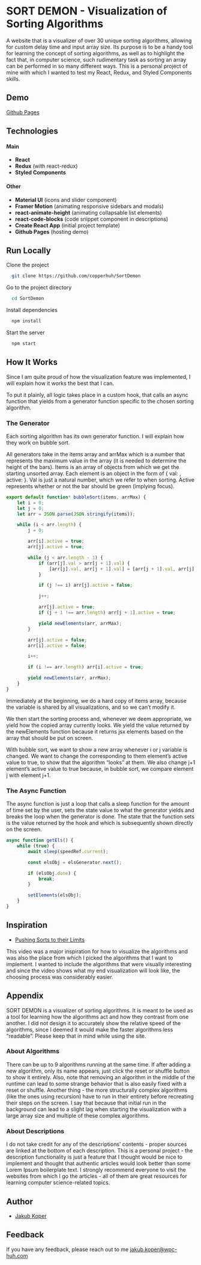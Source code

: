 # SORT DEMON - Visualization of Sorting Algorithms

A website that is a visualizer of over 30 unique sorting algorithms, allowing for custom delay time and input array size. Its purpose is to be a handy tool for learning the concept of sorting algorithms, as well as to highlight the fact that, in computer science, such rudimentary task as sorting an array can be performed in so many different ways. This is a personal project of mine with which I wanted to test my React, Redux, and Styled Components skills.

## Demo

[Github Pages](https://github.com/copperhuh/SortDemon)

## Technologies

#### Main

-   **React**
-   **Redux** (with react-redux)
-   **Styled Components**

#### Other

-   **Material UI** (icons and slider component)
-   **Framer Motion** (animating responsive sidebars and modals)
-   **react-animate-height** (animating collapsable list elements)
-   **react-code-blocks** (code snippet component in descriptions)
-   **Create React App** (initial project template)
-   **Github Pages** (hosting demo)

## Run Locally

Clone the project

```bash
  git clone https://github.com/copperhuh/SortDemon
```

Go to the project directory

```bash
  cd SortDemon
```

Install dependencies

```bash
  npm install
```

Start the server

```bash
  npm start
```

## How It Works

Since I am quite proud of how the visualization feature was implemented, I will explain how it works the best that I can.

To put it plainly, all logic takes place in a custom hook, that calls an async function that yields from a generator function specific to the chosen sorting algorithm.

### The Generator

Each sorting algorithm has its own generator function. I will explain how they work on bubble sort.

All generators take in the items array and arrMax which is a number that represents the maximum value in the array (it is needed to determine the height of the bars). Items is an array of objects from which we get the starting unsorted array. Each element is an object in the form of { val: <number>, active: <boolean> }. Val is just a natural number, which we refer to when sorting. Active represents whether or not the bar should be green (implying focus).

```javascript
export default function* bubbleSort(items, arrMax) {
	let i = 0;
	let j = 0;
	let arr = JSON.parse(JSON.stringify(items));

	while (i < arr.length) {
		j = 0;

		arr[i].active = true;
		arr[j].active = true;

		while (j < arr.length - 1) {
			if (arr[j].val > arr[j + 1].val) {
				[arr[j].val, arr[j + 1].val] = [arr[j + 1].val, arr[j].val];
			}

			if (j !== i) arr[j].active = false;

			j++;

			arr[j].active = true;
			if (j + 1 !== arr.length) arr[j + 1].active = true;

			yield newElements(arr, arrMax);
		}

		arr[j].active = false;
		arr[i].active = false;

		i++;

		if (i !== arr.length) arr[i].active = true;

		yield newElements(arr, arrMax);
	}
}
```

Immediately at the beginning, we do a hard copy of items array, because the variable is shared by all visualizations, and so we can’t modify it.

We then start the sorting process and, whenever we deem appropriate, we yield how the copied array currently looks. We yield the value returned by the newElements function because it returns jsx elements based on the array that should be put on screen.

With bubble sort, we want to show a new array whenever i or j variable is changed. We want to change the corresponding to them element’s active value to true, to show that the algorithm “looks” at them. We also change j+1 element’s active value to true because, in bubble sort, we compare element j with element j+1.

### The Async Function

The async function is just a loop that calls a sleep function for the amount of time set by the user, sets the state value to what the generator yields and breaks the loop when the generator is done. The state that the function sets is the value returned by the hook and which is subsequently shown directly on the screen.

```javascript
async function getEls() {
	while (true) {
		await sleep(speedRef.current);

		const elsObj = elsGenerator.next();

		if (elsObj.done) {
			break;
		}

		setElements(elsObj);
	}
}
```

## Inspiration

-   [Pushing Sorts to their Limits](https://www.youtube.com/watch?v=8MsTNqK3o_w&t=1271s)

This video was a major inspiration for how to visualize the algorithms and was also the place from which I picked the algorithms that I want to implement. I wanted to include the algorithms that were visually interesting and since the video shows what my end visualization will look like, the choosing process was considerably easier.

## Appendix

SORT DEMON is a visualizer of sorting algorithms. It is meant to be used as a tool for learning how the algorithms act and how they contrast from one another. I did not design it to accurately show the relative speed of the algorithms, since I deemed it would make the faster algorithms less “readable”. Please keep that in mind while using the site.

### About Algorithms

There can be up to 9 algorithms running at the same time. If after adding a new algorithm, only its name appears, just click the reset or shuffle button to show it entirely. Also, note that removing an algorithm in the middle of the runtime can lead to some strange behavior that is also easily fixed with a reset or shuffle. Another thing - the more structurally complex algorithms (like the ones using recursion) have to run in their entirety before recreating their steps on the screen. I say that because that initial run in the background can lead to a slight lag when starting the visualization with a large array size and multiple of these complex algorithms.

### About Descriptions

I do not take credit for any of the descriptions’ contents - proper sources are linked at the bottom of each description. This is a personal project - the description functionality is just a feature that I thought would be nice to implement and thought that authentic articles would look better than some Lorem Ipsum boilerplate text. I strongly recommend everyone to visit the websites from which I go the articles - all of them are great resources for learning computer science-related topics.

## Author

-   [Jakub Koper](https://github.com/copperhuh)

## Feedback

If you have any feedback, please reach out to me jakub.koper@wpc-huh.com
